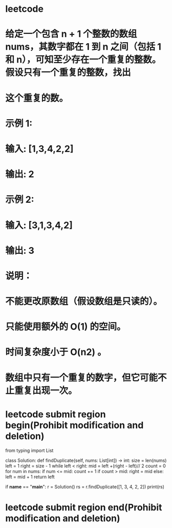 # leetcode
# 给定一个包含 n + 1 个整数的数组 nums，其数字都在 1 到 n 之间（包括 1 和 n），可知至少存在一个重复的整数。假设只有一个重复的整数，找出
# 这个重复的数。
#
#  示例 1:
#
#  输入: [1,3,4,2,2]
# 输出: 2
#
#
#  示例 2:
#
#  输入: [3,1,3,4,2]
# 输出: 3
#
#
#  说明：
#
#
#  不能更改原数组（假设数组是只读的）。
#  只能使用额外的 O(1) 的空间。
#  时间复杂度小于 O(n2) 。
#  数组中只有一个重复的数字，但它可能不止重复出现一次。
#


# leetcode submit region begin(Prohibit modification and deletion)
from typing import List


class Solution:
    def findDuplicate(self, nums: List[int]) -> int:
        size = len(nums)
        left = 1
        right = size - 1
        while left < right:
            mid = left +(right - left)// 2
            count = 0
            for num in nums:
                if num <= mid:
                    count += 1
            if count > mid:
                right = mid
            else:
                left = mid + 1
        return left


if __name__ == "__main__":
    r = Solution()
    rs = r.findDuplicate([1, 3, 4, 2, 2])
    print(rs)
# leetcode submit region end(Prohibit modification and deletion)
